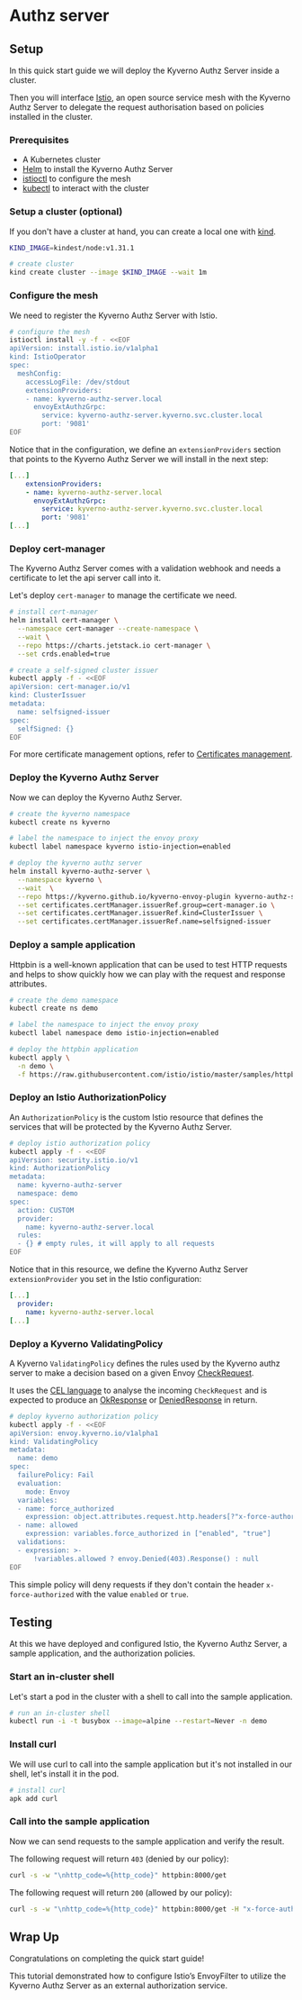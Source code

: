 # Authz server

## Setup

In this quick start guide we will deploy the Kyverno Authz Server inside a cluster.

Then you will interface [Istio](https://istio.io/latest/), an open source service mesh with the Kyverno Authz Server to delegate the request authorisation based on policies installed in the cluster.

### Prerequisites

- A Kubernetes cluster
- [Helm](https://helm.sh/) to install the Kyverno Authz Server
- [istioctl](https://istio.io/latest/docs/setup/getting-started/#download) to configure the mesh
- [kubectl](https://kubernetes.io/docs/tasks/tools/#kubectl) to interact with the cluster

### Setup a cluster (optional)

If you don't have a cluster at hand, you can create a local one with [kind](https://kind.sigs.k8s.io/docs/user/quick-start/#installation).

```bash
KIND_IMAGE=kindest/node:v1.31.1

# create cluster
kind create cluster --image $KIND_IMAGE --wait 1m
```

### Configure the mesh

We need to register the Kyverno Authz Server with Istio.

```bash
# configure the mesh
istioctl install -y -f - <<EOF
apiVersion: install.istio.io/v1alpha1
kind: IstioOperator
spec:
  meshConfig:
    accessLogFile: /dev/stdout
    extensionProviders:
    - name: kyverno-authz-server.local
      envoyExtAuthzGrpc:
        service: kyverno-authz-server.kyverno.svc.cluster.local
        port: '9081'
EOF
```

Notice that in the configuration, we define an `extensionProviders` section that points to the Kyverno Authz Server we will install in the next step:

```yaml
[...]
    extensionProviders:
    - name: kyverno-authz-server.local
      envoyExtAuthzGrpc:
        service: kyverno-authz-server.kyverno.svc.cluster.local
        port: '9081'
[...]
```

### Deploy cert-manager

The Kyverno Authz Server comes with a validation webhook and needs a certificate to let the api server call into it.

Let's deploy `cert-manager` to manage the certificate we need.

```bash
# install cert-manager
helm install cert-manager \
  --namespace cert-manager --create-namespace \
  --wait \
  --repo https://charts.jetstack.io cert-manager \
  --set crds.enabled=true

# create a self-signed cluster issuer
kubectl apply -f - <<EOF
apiVersion: cert-manager.io/v1
kind: ClusterIssuer
metadata:
  name: selfsigned-issuer
spec:
  selfSigned: {}
EOF
```

For more certificate management options, refer to [Certificates management](../install/certificates.md).

### Deploy the Kyverno Authz Server

Now we can deploy the Kyverno Authz Server.

```bash
# create the kyverno namespace
kubectl create ns kyverno

# label the namespace to inject the envoy proxy
kubectl label namespace kyverno istio-injection=enabled

# deploy the kyverno authz server
helm install kyverno-authz-server \
  --namespace kyverno \
  --wait  \
  --repo https://kyverno.github.io/kyverno-envoy-plugin kyverno-authz-server \
  --set certificates.certManager.issuerRef.group=cert-manager.io \
  --set certificates.certManager.issuerRef.kind=ClusterIssuer \
  --set certificates.certManager.issuerRef.name=selfsigned-issuer
```

### Deploy a sample application

Httpbin is a well-known application that can be used to test HTTP requests and helps to show quickly how we can play with the request and response attributes.

```bash
# create the demo namespace
kubectl create ns demo

# label the namespace to inject the envoy proxy
kubectl label namespace demo istio-injection=enabled

# deploy the httpbin application
kubectl apply \
  -n demo \
  -f https://raw.githubusercontent.com/istio/istio/master/samples/httpbin/httpbin.yaml
```

### Deploy an Istio AuthorizationPolicy

An `AuthorizationPolicy` is the custom Istio resource that defines the services that will be protected by the Kyverno Authz Server.

```bash
# deploy istio authorization policy
kubectl apply -f - <<EOF
apiVersion: security.istio.io/v1
kind: AuthorizationPolicy
metadata:
  name: kyverno-authz-server
  namespace: demo
spec:
  action: CUSTOM
  provider:
    name: kyverno-authz-server.local
  rules:
  - {} # empty rules, it will apply to all requests
EOF
```

Notice that in this resource, we define the Kyverno Authz Server `extensionProvider` you set in the Istio configuration:

```yaml
[...]
  provider:
    name: kyverno-authz-server.local
[...]
```

### Deploy a Kyverno ValidatingPolicy

A Kyverno `ValidatingPolicy` defines the rules used by the Kyverno authz server to make a decision based on a given Envoy [CheckRequest](https://www.envoyproxy.io/docs/envoy/latest/api-v3/service/auth/v3/external_auth.proto#service-auth-v3-checkrequest).

It uses the [CEL language](https://github.com/google/cel-spec) to analyse the incoming `CheckRequest` and is expected to produce an [OkResponse](../cel-extensions/envoy.md#okresponse) or [DeniedResponse](../cel-extensions/envoy.md#deniedresponse) in return.

```bash
# deploy kyverno authorization policy
kubectl apply -f - <<EOF
apiVersion: envoy.kyverno.io/v1alpha1
kind: ValidatingPolicy
metadata:
  name: demo
spec:
  failurePolicy: Fail
  evaluation:
    mode: Envoy
  variables:
  - name: force_authorized
    expression: object.attributes.request.http.headers[?"x-force-authorized"].orValue("")
  - name: allowed
    expression: variables.force_authorized in ["enabled", "true"]
  validations:
  - expression: >-
      !variables.allowed ? envoy.Denied(403).Response() : null
EOF
```

This simple policy will deny requests if they don't contain the header `x-force-authorized` with the value `enabled` or `true`.

## Testing

At this we have deployed and configured Istio, the Kyverno Authz Server, a sample application, and the authorization policies.

### Start an in-cluster shell

Let's start a pod in the cluster with a shell to call into the sample application.

```bash
# run an in-cluster shell
kubectl run -i -t busybox --image=alpine --restart=Never -n demo
```

### Install curl

We will use curl to call into the sample application but it's not installed in our shell, let's install it in the pod.

```bash
# install curl
apk add curl
```

### Call into the sample application

Now we can send requests to the sample application and verify the result.

The following request will return `403` (denied by our policy):

```bash
curl -s -w "\nhttp_code=%{http_code}" httpbin:8000/get
```

The following request will return `200` (allowed by our policy):

```bash
curl -s -w "\nhttp_code=%{http_code}" httpbin:8000/get -H "x-force-authorized: true"
```

## Wrap Up

Congratulations on completing the quick start guide!

This tutorial demonstrated how to configure Istio’s EnvoyFilter to utilize the Kyverno Authz Server as an external authorization service.
